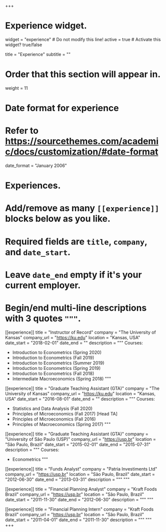 +++
# Experience widget.
widget = "experience"  # Do not modify this line!
active = true  # Activate this widget? true/false

title = "Experience"
subtitle = ""

# Order that this section will appear in.
weight = 11

# Date format for experience
#   Refer to https://sourcethemes.com/academic/docs/customization/#date-format
date_format = "January 2006"

# Experiences.
#   Add/remove as many `[[experience]]` blocks below as you like.
#   Required fields are `title`, `company`, and `date_start`.
#   Leave `date_end` empty if it's your current employer.
#   Begin/end multi-line descriptions with 3 quotes `"""`.
[[experience]]
  title = "Instructor of Record"
  company = "The University of Kansas"
  company_url = "https://ku.edu"
  location = "Kansas, USA"
  date_start = "2018-02-01"
  date_end = ""
  description = """
  Courses:
  
  * Introduction to Econometrics (Spring 2020)
  * Introduction to Econometrics (Fall 2019)
  * Introduction to Econometrics (Summer 2019)
  * Introduction to Econometrics (Spring 2019)
  * Introduction to Econometrics (Fall 2018)
  * Intermediate Macroeconomics (Spring 2018)
  """

[[experience]]
  title = "Graduate Teaching Assistant (GTA)"
  company = "The University of Kansas"
  company_url = "https://ku.edu"
  location = "Kansas, USA"
  date_start = "2016-08-01"
  date_end = ""
  description = """
  Courses:
  
  * Statistics and Data Analysis (Fall 2020)
  * Principles of Microeconomics (Fall 2017) [Head TA]
  * Principles of Microeconomics (Fall 2016)
  * Principles of Macroeconomics (Spring 2017)
  """

[[experience]]
  title = "Graduate Teaching Assistant (GTA)"
  company = "University of São Paulo (USP)"
  company_url = "https://usp.br"
  location = "São Paulo, Brazil"
  date_start = "2015-02-01"
  date_end = "2015-07-31"
  description = """
  Courses:
  
  * Econometrics
  """

[[experience]]
  title = "Funds Analyst"
  company = "Patria Investiments Ltd"
  company_url = "https://usp.br"
  location = "São Paulo, Brazil"
  date_start = "2012-06-30"
  date_end = "2013-03-31"
  description = """
  """

[[experience]]
  title = "Financial Planning Analyst"
  company = "Kraft Foods Brazil"
  company_url = "https://usp.br"
  location = "São Paulo, Brazil"
  date_start = "2011-11-30"
  date_end = "2012-06-30"
  description = """
  """
  
[[experience]]
  title = "Financial Planning Intern"
  company = "Kraft Foods Brazil"
  company_url = "https://usp.br"
  location = "São Paulo, Brazil"
  date_start = "2011-04-01"
  date_end = "2011-11-30"
  description = """
  """  
+++
